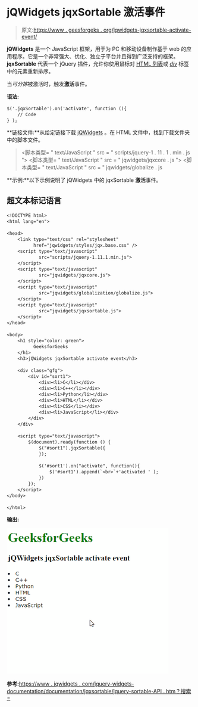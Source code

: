 # jQWidgets jqxSortable 激活事件

> 原文:[https://www . geesforgeks . org/jqwidgets-jqxsortable-activate-event/](https://www.geeksforgeeks.org/jqwidgets-jqxsortable-activate-event/)

**jQWidgets** 是一个 JavaScript 框架，用于为 PC 和移动设备制作基于 web 的应用程序。它是一个非常强大、优化、独立于平台并且得到广泛支持的框架。 **jqxSortable** 代表一个 jQuery 插件，允许你使用鼠标对 [HTML 列表](https://www.geeksforgeeks.org/html-lists/)或 [*div*](https://www.geeksforgeeks.org/div-tag-html/) 标签中的元素重新排序。

当*可分拣*被激活时，触发**激活**事件。

**语法:**

```
$('.jqxSortable').on('activate', function (){
    // Code
} );  
```

**链接文件:**从给定链接下载 [jQWidgets](https://www.jqwidgets.com/download/) 。在 HTML 文件中，找到下载文件夹中的脚本文件。

> <link type="”text/css”" rel="”Stylesheet”" href="”jqwidgets/styles/jqx.base.css”">
> <脚本类型= " text/JavaScript " src = " scripts/jquery-1 . 11 . 1 . min . js "></脚本类型>
> <脚本类型= " text/JavaScript " src = " jqwidgets/jqxcore . js "></脚本类型>
> <脚本类型= " text/JavaScript " src = " jqwidgets/globalize . js

**示例:**以下示例说明了 jQWidgets 中的 jqxSortable **激活**事件。

## 超文本标记语言

```
<!DOCTYPE html>
<html lang="en">

<head>
    <link type="text/css" rel="stylesheet" 
          href="jqwidgets/styles/jqx.base.css" />
    <script type="text/javascript" 
            src="scripts/jquery-1.11.1.min.js">
    </script>
    <script type="text/javascript" 
            src="jqwidgets/jqxcore.js">
    </script>
    <script type="text/javascript" 
            src="jqwidgets/globalization/globalize.js">
    </script>
    <script type="text/javascript" 
            src="jqwidgets/jqxsortable.js">
    </script>
</head>

<body>
    <h1 style="color: green">
          GeeksforGeeks 
    </h1>
    <h3>jQWidgets jqxSortable activate event</h3>

    <div class="gfg">
        <div id="sort1">
            <div><li>C</li></div>
            <div><li>C++</li></div>
            <div><li>Python</li></div>
            <div><li>HTML</li></div>
            <div><li>CSS</li></div>
            <div><li>JavaScript</li></div>
        </div> 
    </div>

    <script type="text/javascript">
        $(document).ready(function () {
            $("#sort1").jqxSortable({
            });

            $('#sort1').on("activate", function(){
                $('#sort1').append(`<br>`+'activated ' );
            })
        });
    </script>
</body>

</html>
```

**输出:**

![](img/4051a2a03990ceafc0843968de4e9dd2.png)

**参考:**[https://www . jqwidgets . com/jquery-widgets-documentation/documentation/jqxsortable/jquery-sortable-API . htm？搜索=](https://www.jqwidgets.com/jquery-widgets-documentation/documentation/jqxsortable/jquery-sortable-api.htm?search=)